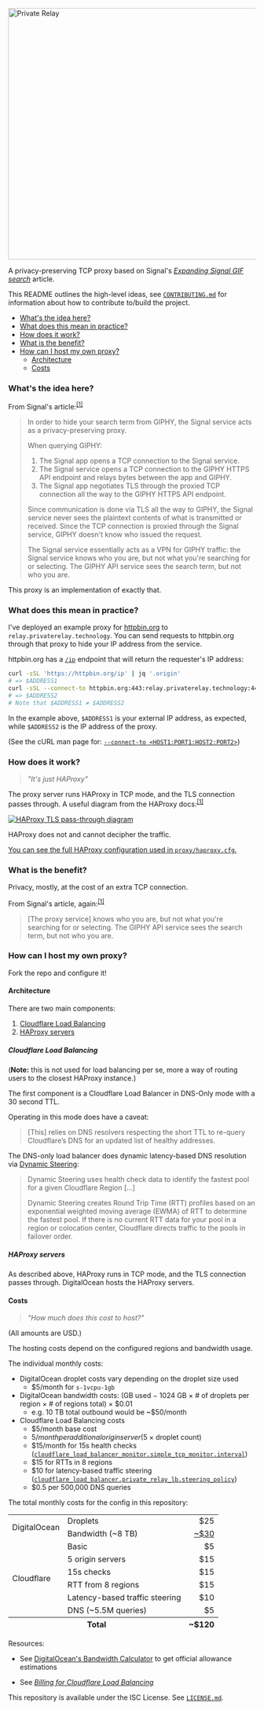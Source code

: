 <a href="https://privaterelay.technology">
<img alt="Private Relay" src="https://privaterelay.technology/images/logo/512x256/light@2x.png" width="512px">
</a>

A privacy-preserving TCP proxy based on Signal's [_Expanding Signal GIF search_][signal-and-giphy] article.

This README outlines the high-level ideas, see [`CONTRIBUTING.md`](./CONTRIBUTING.md) for information about how to contribute to/build the project.

- [What's the idea here?](#whats-the-idea-here)
- [What does this mean in practice?](#what-does-this-mean-in-practice)
- [How does it work?](#how-does-it-work)
- [What is the benefit?](#what-is-the-benefit)
- [How can I host my own proxy?](#how-can-i-host-my-own-proxy)
  - [Architecture](#architecture)
  - [Costs](#costs)

### What's the idea here?

From Signal's article:<sup>[\[1\]][signal-and-giphy]</sup>

> In order to hide your search term from GIPHY, the Signal service acts as a privacy-preserving proxy.
>
> When querying GIPHY:
>
> 1. The Signal app opens a TCP connection to the Signal service.
> 2. The Signal service opens a TCP connection to the GIPHY HTTPS API endpoint and relays bytes between the app and GIPHY.
> 3. The Signal app negotiates TLS through the proxied TCP connection all the way to the GIPHY HTTPS API endpoint.
>
> Since communication is done via TLS all the way to GIPHY, the Signal service never sees the plaintext contents of what
> is transmitted or received. Since the TCP connection is proxied through the Signal service, GIPHY doesn't know who
> issued the request.
>
> The Signal service essentially acts as a VPN for GIPHY traffic: the Signal service knows who you are, but not what
> you're searching for or selecting. The GIPHY API service sees the search term, but not who you are.

This proxy is an implementation of exactly that.

### What does this mean in practice?

I've deployed an example proxy for [httpbin.org](https://httpbin.org) to `relay.privaterelay.technology`. You can send requests
to httpbin.org through that proxy to hide your IP address from the service.

httpbin.org has a [`/ip`](https://httpbin.org/ip) endpoint that will return the requester's IP address:

```bash
curl -sSL 'https://httpbin.org/ip' | jq '.origin'
# => $ADDRESS1
curl -sSL --connect-to httpbin.org:443:relay.privaterelay.technology:443 'https://httpbin.org/ip' | jq '.origin'
# => $ADDRESS2
# Note that $ADDRESS1 ≠ $ADDRESS2
```

In the example above, `$ADDRESS1` is your external IP address, as expected, while `$ADDRESS2` is the IP address of the
proxy.

(See the cURL man page for: [`--connect-to <HOST1:PORT1:HOST2:PORT2>`][curl---connect-to])

### How does it work?

> *"It's just HAProxy"*

The proxy server runs HAProxy in TCP mode, and the TLS connection passes through. A useful diagram from the HAProxy
docs:<sup>[\[1\]][haproxy-tls-passthrough-docs]</sup>

[![HAProxy TLS pass-through diagram][haproxy-tls-passthrough]][haproxy-tls-passthrough-docs]

HAProxy does not and cannot decipher the traffic.

[You can see the full HAProxy configuration used in `proxy/haproxy.cfg`.](./proxy/haproxy.cfg)

### What is the benefit?

Privacy, mostly, at the cost of an extra TCP connection.

From Signal's article, again:<sup>[\[1\]][signal-and-giphy]</sup>

> [The proxy service] knows who you are, but not what you're searching for or selecting. The GIPHY API service sees
> the search term, but not who you are.

### How can I host my own proxy?

Fork the repo and configure it!

#### Architecture

There are two main components:

1. [Cloudflare Load Balancing](#cloudflare-load-balancing)
2. [HAProxy servers](#haproxy-servers)

##### Cloudflare Load Balancing

(**Note:** this is not used for load balancing per se, more a way of routing users to the closest HAProxy instance.)

The first component is a Cloudflare Load Balancer in DNS-Only mode with a 30 second TTL.

Operating in this mode does have a caveat:

> [This] relies on DNS resolvers respecting the short TTL to  re-query Cloudflare’s DNS for an updated list of healthy addresses.

The DNS-only load balancer does dynamic latency-based DNS resolution via [Dynamic Steering][cf-traffic-steering-dynamic]:

> Dynamic Steering uses health check data to identify the fastest pool for a given Cloudflare Region [...]
>
> Dynamic Steering creates Round Trip Time (RTT) profiles based on an exponential weighted moving average (EWMA) of RTT
> to determine the fastest pool. If there is no current RTT data for your pool in a region or colocation center,
> Cloudflare directs traffic to the pools in failover order.

##### HAProxy servers

As described above, HAProxy runs in TCP mode, and the TLS connection passes through. DigitalOcean hosts the HAProxy
servers.

#### Costs

> *"How much does this cost to host?"*

(All amounts are USD.)

The hosting costs depend on the configured regions and bandwidth usage.

The individual monthly costs:

- DigitalOcean droplet costs vary depending on the droplet size used
    - $5/month for `s-1vcpu-1gb`
- DigitalOcean bandwidth costs: (GB used − 1024 GB × # of droplets per region × # of regions total) × $0.01
    - e.g. 10 TB total outbound would be ~$50/month
- Cloudflare Load Balancing costs
    - $5/month base cost
    - $5/month per additional origin server ($5 × droplet count)
    - $15/month for 15s health checks ([`cloudflare_load_balancer_monitor.simple_tcp_monitor.interval`](./terraform/main.tf))
    - $15 for RTTs in 8 regions
    - $10 for latency-based traffic steering ([`cloudflare_load_balancer.private_relay_lb.steering_policy`](./terraform/main.tf))
    - $0.5 per 500,000 DNS queries

The total monthly costs for the config in this repository:

<table style="vertical-align: middle;">
    <tbody>
        <tr>
            <td rowspan="2">DigitalOcean</td>
            <td>Droplets</td>
            <td align="right">$25</td>
        </tr>
        <tr>
            <td>Bandwidth (~8 TB)</td>
            <td align="right"><a href="https://www.digitalocean.com/community/tools/bandwidth?active=%5B%7B%22slug%22%3A%22s-1vcpu-1gb%22%2C%22type%22%3A%22droplet%22%2C%22hours%22%3A744%2C%22consumption%22%3A8192%2C%22nodes%22%3A1%7D%2C%7B%22slug%22%3A%22s-1vcpu-1gb%22%2C%22type%22%3A%22droplet%22%2C%22hours%22%3A744%2C%22consumption%22%3A0%2C%22nodes%22%3A1%7D%2C%7B%22slug%22%3A%22s-1vcpu-1gb%22%2C%22type%22%3A%22droplet%22%2C%22hours%22%3A744%2C%22consumption%22%3A0%2C%22nodes%22%3A1%7D%2C%7B%22slug%22%3A%22s-1vcpu-1gb%22%2C%22type%22%3A%22droplet%22%2C%22hours%22%3A744%2C%22consumption%22%3A0%2C%22nodes%22%3A1%7D%2C%7B%22slug%22%3A%22s-1vcpu-1gb%22%2C%22type%22%3A%22droplet%22%2C%22hours%22%3A744%2C%22consumption%22%3A0%2C%22nodes%22%3A1%7D%5D">~$30</a></td>
        </tr>
        <tr>
            <td rowspan="6">Cloudflare</td>
            <td>Basic</td>
            <td align="right">$5</td>
        </tr>
        <tr>
            <td>5 origin servers</td>
            <td align="right">$15</td>
        </tr>
        <tr>
            <td>15s checks</td>
            <td align="right">$15</td>
        </tr>
        <tr>
            <td>RTT from 8 regions</td>
            <td align="right">$15</td>
        </tr>
        <tr>
            <td>Latency-based traffic steering</td>
            <td align="right">$10</td>
        </tr>
        <tr>
            <td>DNS (~5.5M queries)</td>
            <td align="right">$5</td>
        </tr>
    </tbody>
    <tfoot>
        <tr>
            <th colspan="2">Total</td>
            <th align="right">~$120</td>
        </tr>
    </tfoot>
</table>

Resources:

- See [DigitalOcean's Bandwidth Calculator][do-bandwidth-calculator] to get official allowance estimations
- See [_Billing for Cloudflare Load Balancing_][cf-lb-billing]

  [signal-and-giphy]:https://signal.org/blog/signal-and-giphy-update/
  [signal-and-giphy-wayback]:https://web.archive.org/web/20200524203345/https://signal.org/blog/signal-and-giphy-update/
  [haproxy-tls-passthrough]:https://user-images.githubusercontent.com/1623628/82765015-cd931580-9ded-11ea-8fd3-8f0dead2e829.png
  [haproxy-tls-passthrough-docs]:https://www.haproxy.com/documentation/haproxy/deployment-guides/tls-infrastructure/#ssl-tls-pass-through
  [curl---connect-to]:https://curl.haxx.se/docs/manpage.html#--connect-to
  [do-bandwidth-calculator]:https://www.digitalocean.com/community/tools/bandwidth
  [cf-lb-billing]:https://support.cloudflare.com/hc/articles/115005254367
  [cf-traffic-steering-dynamic]:https://developers.cloudflare.com/load-balancing/understand-basics/traffic-steering/#dynamic-steering

This repository is available under the ISC License. See [`LICENSE.md`](./LICENSE.md).
